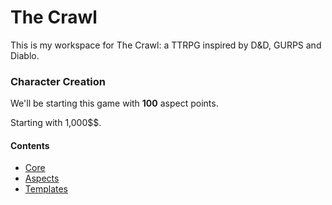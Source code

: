 # The Crawl

This is my workspace for The Crawl: a TTRPG inspired by D&D, GURPS and Diablo.


### Character Creation

We'll be starting this game with **100** aspect points.

Starting with 1,000$$.

#### Contents

* [Core](core.md)
* [Aspects](aspects.md)
* [Templates](templates.md)

